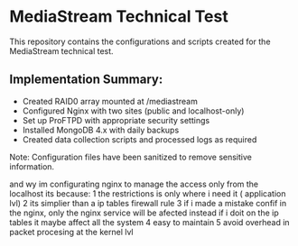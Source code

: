 # MediaStream Technical Test

This repository contains the configurations and scripts created for the MediaStream technical test.

## Implementation Summary:
- Created RAID0 array mounted at /mediastream
- Configured Nginx with two sites (public and localhost-only)
- Set up ProFTPD with appropriate security settings
- Installed MongoDB 4.x with daily backups
- Created data collection scripts and processed logs as required

Note: Configuration files have been sanitized to remove sensitive information.

and wy im configurating nginx to manage the access only from the localhost its because:
	1 the restrictions is only where i need it ( application lvl)
	2 its simplier than a ip tables firewall rule
	3 if i made a mistake confif in the nginx, only the nginx service will be afected instead if i doit on the ip tables it maybe affect all the system
	4 easy to maintain
	5 avoid overhead in packet procesing at the kernel lvl
